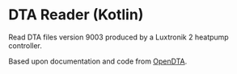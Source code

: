 # DTA Reader (Kotlin)

Read DTA files version 9003 produced by a Luxtronik 2 heatpump controller.
                                                 
Based upon documentation and code from [OpenDTA](https://sourceforge.net/projects/opendta/).
